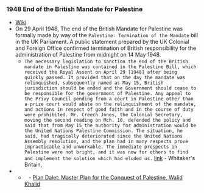 ### 1948 End of the British Mandate for Palestine
- [Wiki](https://en.wikipedia.org/wiki/Plan_Dalet)
- On 29 April 1948, The end of the British Mandate for Palestine was formally made by way of the `Palestine: Termination of the Mandate` bill in the UK Parliament. A public statement prepared by the UK Colonial and Foreign Office confirmed termination of British responsibility for the administration of Palestine from midnight on 14 May 1948.
	- `The necessary legislation to sanction the end of the British mandate in Palestine was contained in the Palestine Bill, which received the Royal Assent on April 29 [1948] after being quickly passed. It provided that on the day the mandate was relinquished, subsequently named as May 15, British jurisdiction should be ended and the Government should cease to be responsible for the government of Palestine. Any appeal to the Privy Council pending from a court in Palestine other than a prize court would abate on the relinquishment of the mandate, and actions in respect of good faith and in the course of duty were prohibited. Mr. Creech Jones, the Colonial Secretary, moving the second reading on Mch. 10, defended the policy and said that from May 15 the authority for administration would be the United Nations Palestine Commission. The situation, he said, had tragically deteriorated since the United Nations Assembly resolution, and the plan had in many respects prove impracticable and unworkable. The immediate prospects in Palestine were not bright, and it was now for others to find and implement the solution which had eluded us.` [link](https://archive.org/details/whitakersbritain0000unse/page/126/mode/2up?view=theater) - Whitaker's Britain,
- 
	- ` ` -  [Plan Dalet: Master Plan for the Conquest of Palestine, Walid Khalid](https://www.palestine-studies.org/sites/default/files/attachments/jps-articles/Plan%20dalet.pdf)